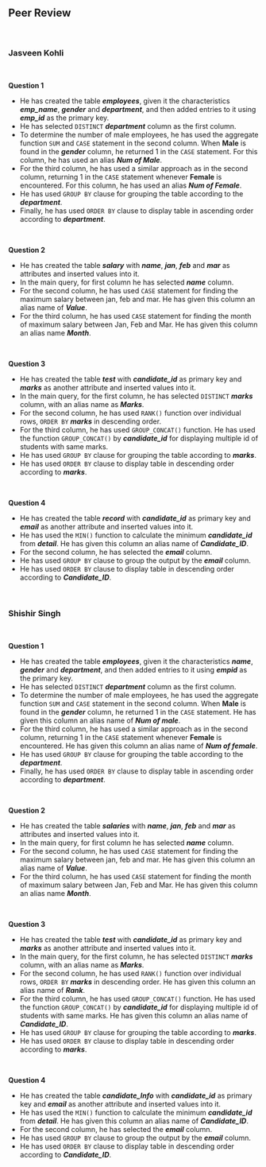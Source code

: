 ## Peer Review

<br/>

### Jasveen Kohli

<br/>

**Question 1**
- He has created the table ***employees***, given it the characteristics ***emp_name***, ***gender*** and ***department***, and then added entries to it using ***emp_id*** as the primary key.
- He has selected ```DISTINCT``` ***department*** column as the first column.
- To determine the number of male employees, he has used the aggregate function ```SUM``` and ```CASE``` statement in the second column. When **Male** is found in the ***gender*** column, he returned 1 in the ```CASE``` statement. For this column, he has used an alias ***Num of Male***.
- For the third column, he has used a similar approach as in the second column, returning 1 in the ```CASE``` statement whenever **Female** is encountered. For this column, he has used an alias ***Num of Female***.
- He has used ```GROUP BY``` clause for grouping the table according to the ***department***.
- Finally, he has used ```ORDER BY``` clause to display table in ascending order according to ***department***.

<br/>

**Question 2**
- He has created the table ***salary*** with ***name***, ***jan***, ***feb*** and ***mar*** as attributes and inserted values into it.
- In the main query, for first column he has selected ***name*** column.
- For the second column, he has used ```CASE``` statement for finding the maximum salary between jan, feb and mar. He has given this column an alias name of ***Value***.
- For the third column, he has used ```CASE``` statement for finding the month of maximum salary between Jan, Feb and Mar. He has given this column an alias name ***Month***.

<br/>

**Question 3**
- He has created the table ***test*** with ***candidate_id*** as primary key and ***marks*** as another attribute and inserted values into it.
- In the main query, for the first column, he has selected ```DISTINCT``` ***marks*** column, with an alias name as ***Marks***.
- For the second column, he has used ```RANK()``` function over individual rows, ```ORDER BY``` ***marks*** in descending order.
- For the third column, he has used ```GROUP_CONCAT()``` function. He has used the function ```GROUP_CONCAT()``` by ***candidate_id*** for displaying multiple id of students with same marks.
- He has used ```GROUP BY``` clause for grouping the table according to ***marks***.
- He has used ```ORDER BY``` clause to display table in descending order according to ***marks***.

<br/>

**Question 4**
- He has created the table ***record*** with ***candidate_id*** as primary key and ***email*** as another attribute and inserted values into it.
- He has used the ```MIN()``` function to calculate the minimum ***candidate_id*** from ***detail***. He has given this column an alias name of ***Candidate_ID***.
- For the second column, he has selected the ***email*** column.
- He has used ```GROUP BY``` clause to group the output by the ***email*** column.
- He has used ```ORDER BY``` clause to display table in descending order according to ***Candidate_ID***.

<br/>

### Shishir Singh

<br/>

**Question 1**
- He has created the table ***employees***, given it the characteristics ***name***, ***gender*** and ***department***, and then added entries to it using ***empid*** as the primary key.
- He has selected ```DISTINCT``` ***department*** column as the first column.
- To determine the number of male employees, he has used the aggregate function ```SUM``` and ```CASE``` statement in the second column. When **Male** is found in the ***gender*** column, he returned 1 in the ```CASE``` statement. He has given this column an alias name of ***Num of male***.
- For the third column, he has used a similar approach as in the second column, returning 1 in the ```CASE``` statement whenever **Female** is encountered. He has given this column an alias name of ***Num of female***.
- He has used ```GROUP BY``` clause for grouping the table according to the ***department***.
- Finally, he has used ```ORDER BY``` clause to display table in ascending order according to ***department***.

<br/>

**Question 2**
- He has created the table ***salaries*** with ***name***, ***jan***, ***feb*** and ***mar*** as attributes and inserted values into it.
- In the main query, for first column he has selected ***name*** column.
- For the second column, he has used ```CASE``` statement for finding the maximum salary between jan, feb and mar. He has given this column an alias name of ***Value***.
- For the third column, he has used ```CASE``` statement for finding the month of maximum salary between Jan, Feb and Mar. He has given this column an alias name ***Month***.

<br/>

**Question 3**
- He has created the table ***test*** with ***candidate_id*** as primary key and ***marks*** as another attribute and inserted values into it.
- In the main query, for the first column, he has selected ```DISTINCT``` ***marks*** column, with an alias name as ***Marks***.
- For the second column, he has used ```RANK()``` function over individual rows, ```ORDER BY``` ***marks*** in descending order. He has given this column an alias name of ***Rank***.
- For the third column, he has used ```GROUP_CONCAT()``` function. He has used the function ```GROUP_CONCAT()``` by ***candidate_id*** for displaying multiple id of students with same marks. He has given this column an alias name of ***Candidate_ID***.
- He has used ```GROUP BY``` clause for grouping the table according to ***marks***.
- He has used ```ORDER BY``` clause to display table in descending order according to ***marks***.

<br/>

**Question 4**
- He has created the table ***candidate_Info*** with ***candidate_id*** as primary key and ***email*** as another attribute and inserted values into it.
- He has used the ```MIN()``` function to calculate the minimum ***candidate_id*** from ***detail***. He has given this column an alias name of ***Candidate_ID***.
- For the second column, he has selected the ***email*** column.
- He has used ```GROUP BY``` clause to group the output by the ***email*** column.
- He has used ```ORDER BY``` clause to display table in descending order according to ***Candidate_ID***.

<br/>
